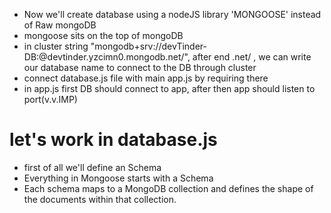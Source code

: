 - Now we'll create database using a nodeJS library 'MONGOOSE' instead of Raw mongoDB
- mongoose sits on the top of mongoDB
- in cluster string "mongodb+srv://devTinder-DB:<password>@devtinder.yzcimn0.mongodb.net/", after end .net/ , we can write our database name to connect to the DB through cluster
- connect database.js file with main app.js by requiring there
- in app.js first DB should connect to app, after then app should listen to port(v.v.IMP)

# let's work in database.js

- first of all we'll define an Schema
- Everything in Mongoose starts with a Schema
- Each schema maps to a MongoDB collection and defines the shape of the documents within that collection.
